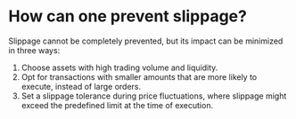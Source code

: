 # How can one prevent slippage? 

Slippage cannot be completely prevented, but its impact can be minimized in three ways:
1. Choose assets with high trading volume and liquidity.
2. Opt for transactions with smaller amounts that are more likely to execute, instead of large orders.
3. Set a slippage tolerance during price fluctuations, where slippage might exceed the predefined limit at the time of execution.
